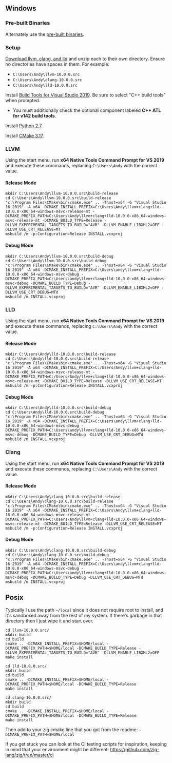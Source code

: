 ## Windows

### Pre-built Binaries

Alternately use the [pre-built binaries](https://github.com/zig-lang/zig/wiki/Building-Zig-on-Windows).

### Setup

[Download llvm, clang, and lld](http://releases.llvm.org/download.html#10.0.0) and unzip each to their own directory. Ensure no directories have spaces in them. For example:

 * `C:\Users\Andy\llvm-10.0.0.src`
 * `C:\Users\Andy\clang-10.0.0.src`
 * `C:\Users\Andy\lld-10.0.0.src`

Install [Build Tools for Visual Studio 2019](https://visualstudio.microsoft.com/downloads/#build-tools-for-visual-studio-2019). Be sure to select "C++ build tools" when prompted.
 * You must additionally check the optional component labeled **C++ ATL for v142 build tools**.

Install [Python 2.7](https://www.python.org).

Install [CMake 3.17](http://cmake.org). 

### LLVM

Using the start menu, run **x64 Native Tools Command Prompt for VS 2019** and execute these commands, replacing `C:\Users\Andy` with the correct value.

#### Release Mode

```
mkdir C:\Users\Andy\llvm-10.0.0.src\build-release
cd C:\Users\Andy\llvm-10.0.0.src\build-release
"c:\Program Files\CMake\bin\cmake.exe" .. -Thost=x64 -G "Visual Studio 16 2019" -A x64 -DCMAKE_INSTALL_PREFIX=C:\Users\Andy\llvm+clang+lld-10.0.0-x86_64-windows-msvc-release-mt -DCMAKE_PREFIX_PATH=C:\Users\Andy\llvm+clang+lld-10.0.0-x86_64-windows-msvc-release-mt -DCMAKE_BUILD_TYPE=Release -DLLVM_EXPERIMENTAL_TARGETS_TO_BUILD="AVR" -DLLVM_ENABLE_LIBXML2=OFF -DLLVM_USE_CRT_RELEASE=MT
msbuild /m -p:Configuration=Release INSTALL.vcxproj
```

#### Debug Mode

```
mkdir C:\Users\Andy\llvm-10.0.0.src\build-debug
cd C:\Users\Andy\llvm-10.0.0.src\build-debug
"c:\Program Files\CMake\bin\cmake.exe" .. -Thost=x64 -G "Visual Studio 16 2019" -A x64 -DCMAKE_INSTALL_PREFIX=C:\Users\andy\llvm+clang+lld-10.0.0-x86_64-windows-msvc-debug -DCMAKE_PREFIX_PATH=C:\Users\andy\llvm+clang+lld-10.0.0-x86_64-windows-msvc-debug -DCMAKE_BUILD_TYPE=Debug -DLLVM_EXPERIMENTAL_TARGETS_TO_BUILD="AVR" -DLLVM_ENABLE_LIBXML2=OFF -DLLVM_USE_CRT_DEBUG=MTd
msbuild /m INSTALL.vcxproj
```

### LLD

Using the start menu, run **x64 Native Tools Command Prompt for VS 2019** and execute these commands, replacing `C:\Users\Andy` with the correct value.

#### Release Mode

```
mkdir C:\Users\Andy\lld-10.0.0.src\build-release
cd C:\Users\Andy\lld-10.0.0.src\build-release
"c:\Program Files\CMake\bin\cmake.exe" .. -Thost=x64 -G "Visual Studio 16 2019" -A x64 -DCMAKE_INSTALL_PREFIX=C:/Users/Andy/llvm+clang+lld-10.0.0-x86_64-windows-msvc-release-mt -DCMAKE_PREFIX_PATH=C:/Users/Andy/llvm+clang+lld-10.0.0-x86_64-windows-msvc-release-mt -DCMAKE_BUILD_TYPE=Release -DLLVM_USE_CRT_RELEASE=MT
msbuild /m -p:Configuration=Release INSTALL.vcxproj
```

#### Debug Mode

```
mkdir C:\Users\Andy\lld-10.0.0.src\build-debug
cd C:\Users\Andy\lld-10.0.0.src\build-debug
"c:\Program Files\CMake\bin\cmake.exe" .. -Thost=x64 -G "Visual Studio 16 2019" -A x64 -DCMAKE_INSTALL_PREFIX=C:\Users\andy\llvm+clang+lld-10.0.0-x86_64-windows-msvc-debug -DCMAKE_PREFIX_PATH=C:\Users\andy\llvm+clang+lld-10.0.0-x86_64-windows-msvc-debug -DCMAKE_BUILD_TYPE=Debug -DLLVM_USE_CRT_DEBUG=MTd
msbuild /m INSTALL.vcxproj
```

### Clang

Using the start menu, run **x64 Native Tools Command Prompt for VS 2019** and execute these commands, replacing `C:\Users\Andy` with the correct value.

#### Release Mode

```
mkdir C:\Users\Andy\clang-10.0.0.src\build-release
cd C:\Users\Andy\clang-10.0.0.src\build-release
"c:\Program Files\CMake\bin\cmake.exe" .. -Thost=x64 -G "Visual Studio 16 2019" -A x64 -DCMAKE_INSTALL_PREFIX=C:\Users\Andy\llvm+clang+lld-10.0.0-x86_64-windows-msvc-release-mt -DCMAKE_PREFIX_PATH=C:\Users\Andy\llvm+clang+lld-10.0.0-x86_64-windows-msvc-release-mt -DCMAKE_BUILD_TYPE=Release -DLLVM_USE_CRT_RELEASE=MT
msbuild /m -p:Configuration=Release INSTALL.vcxproj
```

#### Debug Mode

```
mkdir C:\Users\Andy\clang-10.0.0.src\build-debug
cd C:\Users\Andy\clang-10.0.0.src\build-debug
"c:\Program Files\CMake\bin\cmake.exe" .. -Thost=x64 -G "Visual Studio 16 2019" -A x64 -DCMAKE_INSTALL_PREFIX=C:\Users\andy\llvm+clang+lld-10.0.0-x86_64-windows-msvc-debug -DCMAKE_PREFIX_PATH=C:\Users\andy\llvm+clang+lld-10.0.0-x86_64-windows-msvc-debug -DCMAKE_BUILD_TYPE=Debug -DLLVM_USE_CRT_DEBUG=MTd
msbuild /m INSTALL.vcxproj
```

## Posix

Typically I use the path `~/local` since it does not require root to install, and it's sandboxed away from the rest of my system. If there's garbage in that directory then I just wipe it and start over.

```
cd llvm-10.0.0.src/
mkdir build
cd build
cmake .. -DCMAKE_INSTALL_PREFIX=$HOME/local -DCMAKE_PREFIX_PATH=$HOME/local -DCMAKE_BUILD_TYPE=Release -DLLVM_EXPERIMENTAL_TARGETS_TO_BUILD="AVR" -DLLVM_ENABLE_LIBXML2=OFF
make install
```

```
cd lld-10.0.0.src/
mkdir build
cd build
cmake .. -DCMAKE_INSTALL_PREFIX=$HOME/local -DCMAKE_PREFIX_PATH=$HOME/local -DCMAKE_BUILD_TYPE=Release
make install
```

```
cd clang-10.0.0.src/
mkdir build
cd build
cmake .. -DCMAKE_INSTALL_PREFIX=$HOME/local -DCMAKE_PREFIX_PATH=$HOME/local -DCMAKE_BUILD_TYPE=Release
make install
```

Then add to your zig cmake line that you got from the readme:
`-DCMAKE_PREFIX_PATH=$HOME/local`

If you get stuck you can look at the CI testing scripts for inspiration, keeping in mind that your environment might be different: https://github.com/zig-lang/zig/tree/master/ci
